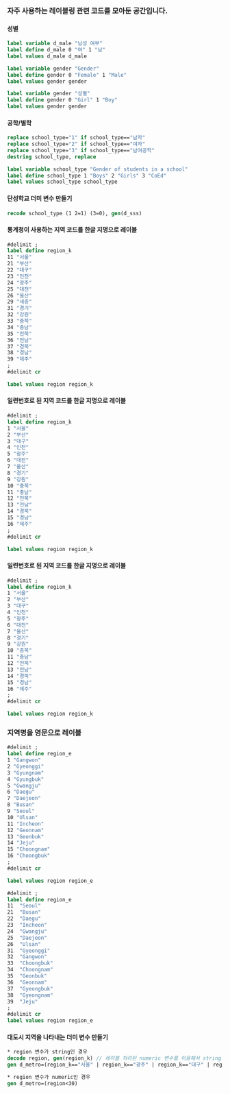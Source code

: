 ### 자주 사용하는 레이블링 관련 코드를 모아둔 공간입니다.

#### 성별
```stata
label variable d_male "남성 여부"
label define d_male 0 "여" 1 "남"
label values d_male d_male
```

```stata
label variable gender "Gender"
label define gender 0 "Female" 1 "Male"
label values gender gender
```

```stata
label variable gender "성별"
label define gender 0 "Girl" 1 "Boy"
label values gender gender
```



#### 공학/별학
```stata
replace school_type="1" if school_type=="남자"
replace school_type="2" if school_type=="여자"
replace school_type="3" if school_type=="남여공학"
destring school_type, replace

label variable school_type "Gender of students in a school"
label define school_type 1 "Boys" 2 "Girls" 3 "CoEd"
label values school_type school_type
```

#### 단성학교 더미 변수 만들기
```stata
recode school_type (1 2=1) (3=0), gen(d_sss)
```

#### 통계청이 사용하는 지역 코드를 한글 지명으로 레이블
```stata
#delimit ;
label define region_k
11 "서울" 
21 "부산" 
22 "대구" 
23 "인천" 
24 "광주" 
25 "대전" 
26 "울산"
29 "세종"
31 "경기"
32 "강원" 
33 "충북" 
34 "충남" 
35 "전북" 
36 "전남" 
37 "경북" 
38 "경남" 
39 "제주"
;
#delimit cr

label values region region_k
```

#### 일련번호로 된 지역 코드를 한글 지명으로 레이블
```stata
#delimit ;
label define region_k
1 "서울" 
2 "부산" 
3 "대구" 
4 "인천" 
5 "광주" 
6 "대전" 
7 "울산" 
8 "경기"
9 "강원" 
10 "충북" 
11 "충남" 
12 "전북" 
13 "전남" 
14 "경북" 
15 "경남" 
16 "제주"
;
#delimit cr

label values region region_k
```

#### 일련번호로 된 지역 코드를 한글 지명으로 레이블
```stata
#delimit ;
label define region_k
1 "서울" 
2 "부산" 
3 "대구" 
4 "인천" 
5 "광주" 
6 "대전" 
7 "울산" 
8 "경기"
9 "강원" 
10 "충북" 
11 "충남" 
12 "전북" 
13 "전남" 
14 "경북" 
15 "경남" 
16 "제주"
;
#delimit cr

label values region region_k
```

### 지역명을 영문으로 레이블
```stata
#delimit ;
label define region_e
1 "Gangwon"
2 "Gyeonggi"
3 "Gyungnam"
4 "Gyungbuk"
5 "Gwangju"
6 "Daegu"
7 "Daejeon"
8 "Busan"
9 "Seoul"
10 "Ulsan"
11 "Incheon"
12 "Geonnam"
13 "Geonbuk"
14 "Jeju"
15 "Choongnam"
16 "Choongbuk"
;
#delimit cr

label values region region_e
```

```stata
#delimit ;
label define region_e
11	"Seoul"
21	"Busan"
22	"Daegu"
23	"Incheon"
24	"Gwangju"
25	"Daejeon"
26	"Ulsan"
31	"Gyeonggi"
32	"Gangwon"
33	"Choongbuk"
34	"Choongnam"
35	"Geonbuk"
36	"Geonnam"
37	"Gyeongbuk"
38	"Gyeongnam"
39	"Jeju"
;
#delimit cr
label values region region_e
```


#### 대도시 지역을 나타내는 더미 변수 만들기
```stata
* region 변수가 string인 경우
decode region, gen(region_k) // 레이블 처리된 numeric 변수를 이용해서 string 변수 생성하기
gen d_metro=(region_k=="서울" | region_k=="광주" | region_k=="대구" | region_k=="대전" | region_k=="울산" | region_k=="인천" | region_k=="부산")

* region 변수가 numeric인 경우
gen d_metro=(region<30)
```


